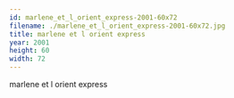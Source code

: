 ```yaml
---
id: marlene_et_l_orient_express-2001-60x72
filename: ./marlene_et_l_orient_express-2001-60x72.jpg
title: marlene et l orient express
year: 2001
height: 60
width: 72
---
```


marlene et l orient express

